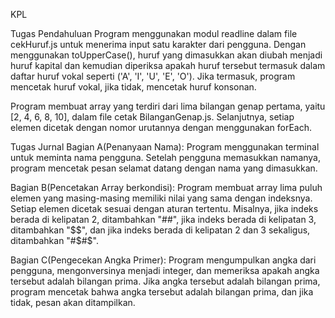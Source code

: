 KPL

Tugas Pendahuluan
Program menggunakan modul readline dalam file cekHuruf.js untuk menerima input satu karakter dari pengguna.  Dengan menggunakan toUpperCase(), huruf yang dimasukkan akan diubah menjadi huruf kapital dan kemudian diperiksa apakah huruf tersebut termasuk dalam daftar huruf vokal seperti ('A', 'I', 'U', 'E', 'O'). Jika termasuk, program mencetak huruf vokal, jika tidak, mencetak huruf konsonan.

Program membuat array yang terdiri dari lima bilangan genap pertama, yaitu [2, 4, 6, 8, 10], dalam file cetak BilanganGenap.js.  Selanjutnya, setiap elemen dicetak dengan nomor urutannya dengan menggunakan forEach.

Tugas Jurnal
Bagian A(Penanyaan Nama): Program menggunakan terminal untuk meminta nama pengguna. Setelah pengguna memasukkan namanya, program mencetak pesan selamat datang dengan nama yang dimasukkan.

Bagian B(Pencetakan Array berkondisi): Program membuat array lima puluh elemen yang masing-masing memiliki nilai yang sama dengan indeksnya.  Setiap elemen dicetak sesuai dengan aturan tertentu. Misalnya, jika indeks berada di kelipatan 2, ditambahkan "##", jika indeks berada di kelipatan 3, ditambahkan "$$", dan jika indeks berada di kelipatan 2 dan 3 sekaligus, ditambahkan "#$#$".

Bagian C(Pengecekan Angka Primer): Program mengumpulkan angka dari pengguna, mengonversinya menjadi integer, dan memeriksa apakah angka tersebut adalah bilangan prima. Jika angka tersebut adalah bilangan prima, program mencetak bahwa angka tersebut adalah bilangan prima, dan jika tidak, pesan akan ditampilkan.